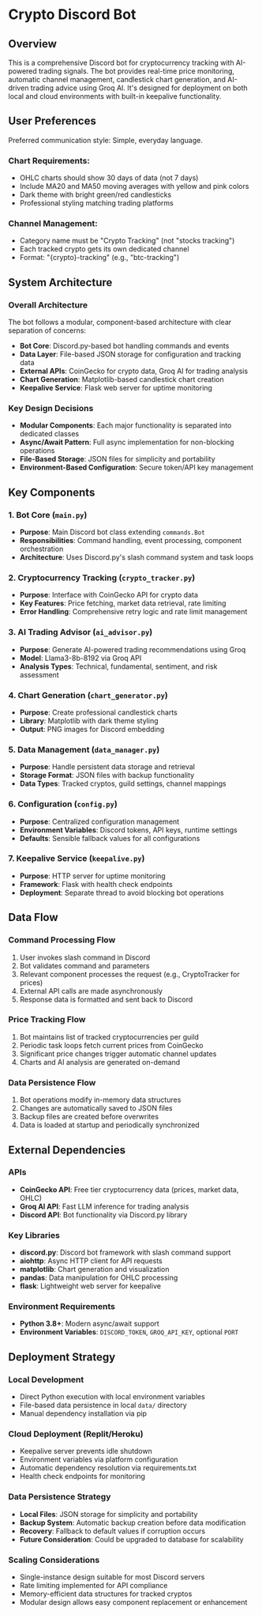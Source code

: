 # Crypto Discord Bot

## Overview

This is a comprehensive Discord bot for cryptocurrency tracking with AI-powered trading signals. The bot provides real-time price monitoring, automatic channel management, candlestick chart generation, and AI-driven trading advice using Groq AI. It's designed for deployment on both local and cloud environments with built-in keepalive functionality.

## User Preferences

Preferred communication style: Simple, everyday language.

### Chart Requirements:
- OHLC charts should show 30 days of data (not 7 days)
- Include MA20 and MA50 moving averages with yellow and pink colors
- Dark theme with bright green/red candlesticks
- Professional styling matching trading platforms

### Channel Management:
- Category name must be "Crypto Tracking" (not "stocks tracking")
- Each tracked crypto gets its own dedicated channel
- Format: "{crypto}-tracking" (e.g., "btc-tracking")

## System Architecture

### Overall Architecture
The bot follows a modular, component-based architecture with clear separation of concerns:

- **Bot Core**: Discord.py-based bot handling commands and events
- **Data Layer**: File-based JSON storage for configuration and tracking data
- **External APIs**: CoinGecko for crypto data, Groq AI for trading analysis
- **Chart Generation**: Matplotlib-based candlestick chart creation
- **Keepalive Service**: Flask web server for uptime monitoring

### Key Design Decisions
- **Modular Components**: Each major functionality is separated into dedicated classes
- **Async/Await Pattern**: Full async implementation for non-blocking operations
- **File-Based Storage**: JSON files for simplicity and portability
- **Environment-Based Configuration**: Secure token/API key management

## Key Components

### 1. Bot Core (`main.py`)
- **Purpose**: Main Discord bot class extending `commands.Bot`
- **Responsibilities**: Command handling, event processing, component orchestration
- **Architecture**: Uses Discord.py's slash command system and task loops

### 2. Cryptocurrency Tracking (`crypto_tracker.py`)
- **Purpose**: Interface with CoinGecko API for crypto data
- **Key Features**: Price fetching, market data retrieval, rate limiting
- **Error Handling**: Comprehensive retry logic and rate limit management

### 3. AI Trading Advisor (`ai_advisor.py`)
- **Purpose**: Generate AI-powered trading recommendations using Groq
- **Model**: Llama3-8b-8192 via Groq API
- **Analysis Types**: Technical, fundamental, sentiment, and risk assessment

### 4. Chart Generation (`chart_generator.py`)
- **Purpose**: Create professional candlestick charts
- **Library**: Matplotlib with dark theme styling
- **Output**: PNG images for Discord embedding

### 5. Data Management (`data_manager.py`)
- **Purpose**: Handle persistent data storage and retrieval
- **Storage Format**: JSON files with backup functionality
- **Data Types**: Tracked cryptos, guild settings, channel mappings

### 6. Configuration (`config.py`)
- **Purpose**: Centralized configuration management
- **Environment Variables**: Discord tokens, API keys, runtime settings
- **Defaults**: Sensible fallback values for all configurations

### 7. Keepalive Service (`keepalive.py`)
- **Purpose**: HTTP server for uptime monitoring
- **Framework**: Flask with health check endpoints
- **Deployment**: Separate thread to avoid blocking bot operations

## Data Flow

### Command Processing Flow
1. User invokes slash command in Discord
2. Bot validates command and parameters
3. Relevant component processes the request (e.g., CryptoTracker for prices)
4. External API calls are made asynchronously
5. Response data is formatted and sent back to Discord

### Price Tracking Flow
1. Bot maintains list of tracked cryptocurrencies per guild
2. Periodic task loops fetch current prices from CoinGecko
3. Significant price changes trigger automatic channel updates
4. Charts and AI analysis are generated on-demand

### Data Persistence Flow
1. Bot operations modify in-memory data structures
2. Changes are automatically saved to JSON files
3. Backup files are created before overwrites
4. Data is loaded at startup and periodically synchronized

## External Dependencies

### APIs
- **CoinGecko API**: Free tier cryptocurrency data (prices, market data, OHLC)
- **Groq AI API**: Fast LLM inference for trading analysis
- **Discord API**: Bot functionality via Discord.py library

### Key Libraries
- **discord.py**: Discord bot framework with slash command support
- **aiohttp**: Async HTTP client for API requests
- **matplotlib**: Chart generation and visualization
- **pandas**: Data manipulation for OHLC processing
- **flask**: Lightweight web server for keepalive

### Environment Requirements
- **Python 3.8+**: Modern async/await support
- **Environment Variables**: `DISCORD_TOKEN`, `GROQ_API_KEY`, optional `PORT`

## Deployment Strategy

### Local Development
- Direct Python execution with local environment variables
- File-based data persistence in local `data/` directory
- Manual dependency installation via pip

### Cloud Deployment (Replit/Heroku)
- Keepalive server prevents idle shutdown
- Environment variables via platform configuration
- Automatic dependency resolution via requirements.txt
- Health check endpoints for monitoring

### Data Persistence Strategy
- **Local Files**: JSON storage for simplicity and portability
- **Backup System**: Automatic backup creation before data modification
- **Recovery**: Fallback to default values if corruption occurs
- **Future Consideration**: Could be upgraded to database for scalability

### Scaling Considerations
- Single-instance design suitable for most Discord servers
- Rate limiting implemented for API compliance
- Memory-efficient data structures for tracked cryptos
- Modular design allows easy component replacement or enhancement